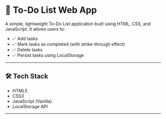 # 📝 To-Do List Web App

A simple, lightweight To-Do List application built using HTML, CSS, and JavaScript. It allows users to:

- ✅ Add tasks
- ✅ Mark tasks as completed (with strike-through effect)
- ✅ Delete tasks
- ✅ Persist tasks using LocalStorage

---

## 🛠️ Tech Stack

- HTML5
- CSS3
- JavaScript (Vanilla)
- LocalStorage API

---
